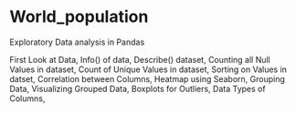 # World_population
Exploratory Data analysis in Pandas
 
First Look at Data,
Info() of data,
Describe() dataset,
Counting all Null Values in dataset,
Count of Unique Values in dataset,
Sorting on Values in datset,
Correlation between Columns,
Heatmap using Seaborn,
Grouping Data,
Visualizing Grouped Data,
Boxplots for Outliers,
Data Types of Columns,
